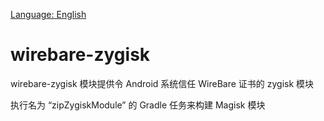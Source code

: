 [Language: English](./README.md)

# wirebare-zygisk

wirebare-zygisk 模块提供令 Android 系统信任 WireBare 证书的 zygisk 模块



执行名为 “zipZygiskModule” 的 Gradle 任务来构建 Magisk 模块
